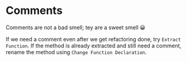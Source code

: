 # Comments

Comments are not a bad smell; tey are a sweet smell 😀

If we need a comment even after we get refactoring done, try `Extract Function`. If the method is already extracted and still need a comment, rename the method using `Change Function Declaration`. 